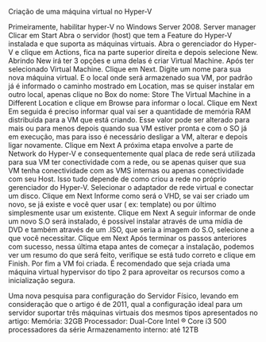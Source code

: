 Criação de uma máquina virtual no Hyper-V

Primeiramente, habilitar hyper-V no Windows Server 2008.
Server manager
Clicar em Start
Abra o servidor (host) que tem a Feature do Hyper-V instalada e que suporta as máquinas virtuais.
Abra o gerenciador do Hyper-V  e clique em Actions, fica na parte superior direita e depois selecione New. Abrindo New irá ter 3 opções e uma delas é criar Virtual Machine. Após ter selecionado Virtual Machine.
Clique em Next.
Digite um nome para sua nova máquina virtual. E o local onde será armazenado sua VM, por padrão já é informado o caminho mostrado em Location, mas se quiser instalar em outro local, apenas clique no Box do nome: Store The Virtual Machine in a Different Location e clique em Browse para informar o local.
Clique em Next
Em seguida é preciso informar qual vai ser a quantidade de memória RAM distribuída para a VM que está criando. Esse valor pode ser alterado para mais ou para menos depois quando sua VM estiver pronta e com o SO já em execução, mas para isso é necessário desligar a VM, alterar e depois ligar novamente.
Clique em Next
A próxima etapa envolve a parte de Network do Hyper-V e consequentemente qual placa de rede será utilizada para sua VM ter conectividade com a rede, ou se apenas quiser que sua VM tenha conectividade com as VMS internas ou apenas conectividade com seu Host. Isso tudo depende de como criou a rede no próprio gerenciador do Hyper-V. Selecionar o adaptador de rede virtual e conectar um disco.
Clique em Next
Informe como será o VHD, se vai ser criado um novo, se já existe e você quer usar ( ex: template) ou por último simplesmente usar um existente.
Clique em Next
 A seguir informar de onde um novo S.O será instalado, é possível instalar através de uma mídia de DVD e também através de um .ISO, que seria a imagem do S.O, selecione a que você necessitar.
Clique em Next
 Após terminar os passos anteriores com sucesso, nessa última etapa antes de começar a instalação, podemos ver um resumo do que será feito, verifique se está tudo correto e clique em Finish.
Por fim a VM foi criada.
É recomendado que seja criada uma máquina virtual hypervisor do tipo 2 para aproveitar os recursos como a inicialização segura.

Uma nova pesquisa para configuração do Servidor Físico, levando em consideração que o artigo é de 2011, qual a configuração ideal para um servidor suportar três máquinas virtuais dos mesmos tipos apresentados no artigo:
Memória: 32GB Processador:  Dual-Core Intel ®  Core i3 500 processadores da série Armazenamento interno: até 12TB





